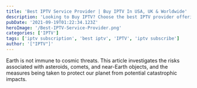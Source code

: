 ```yaml
---
title: 'Best IPTV Service Provider | Buy IPTV In USA, UK & Worldwide'
description: 'Looking to Buy IPTV? Choose the best IPTV provider offering affordable IPTV services in USA, UK & Worldwide with 24K+ channels. IPTV Subscribe now!'
pubDate: '2021-09-19T01:22:34.123Z'
heroImage: '/Best-IPTV-Service-Provider.png'
categories: ['IPTV']
tags: ['iptv subscription', 'best iptv', 'IPTV', 'iptv subscribe']
author: '["IPTV"]'
---
```


Earth is not immune to cosmic threats. This article investigates the risks associated with asteroids, comets, and near-Earth objects, and the measures being taken to protect our planet from potential catastrophic impacts.

